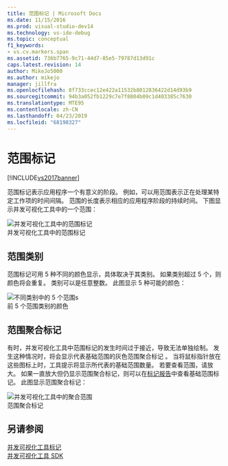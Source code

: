 ```yaml
---
title: 范围标记 | Microsoft Docs
ms.date: 11/15/2016
ms.prod: visual-studio-dev14
ms.technology: vs-ide-debug
ms.topic: conceptual
f1_keywords:
- vs.cv.markers.span
ms.assetid: 736b7765-9c71-44d7-85e5-79787d13d91c
caps.latest.revision: 14
author: MikeJo5000
ms.author: mikejo
manager: jillfra
ms.openlocfilehash: 8f733ccec12e422a11532b8012836422d14d93b9
ms.sourcegitcommit: 94b3a052fb1229c7e7f8804b09c1d403385c7630
ms.translationtype: MTE95
ms.contentlocale: zh-CN
ms.lasthandoff: 04/23/2019
ms.locfileid: "68198327"
---
```

# <a name="span-markers"></a>范围标记
[!INCLUDE[vs2017banner](../includes/vs2017banner.md)]

范围标记表示应用程序一个有意义的阶段。 例如，可以用范围表示正在处理某特定工作项的时间间隔。 范围的长度表示相应的应用程序阶段的持续时间。 下图显示并发可视化工具中的一个范围：  
  
 ![并发可视化工具中的范围标记](../profiling/media/cvmarkerspan.png "CVMarkerSpan")  
并发可视化工具中的范围标记  
  
## <a name="span-category"></a>范围类别  
 范围标记可用 5 种不同的颜色显示，具体取决于其类别。 如果类别超过 5 个，则颜色将会重复。 类别可以是任意整数。 此图显示 5 种可能的颜色：  
  
 ![不同类别中的 5 个范围s](../profiling/media/cvmarkerspancategory.png "CVMarkerSpanCategory")  
前 5 个范围类别的颜色  
  
## <a name="span-aggregation-markers"></a>范围聚合标记  
 有时，并发可视化工具中范围标记的发生时间过于接近，导致无法单独绘制。 发生这种情况时，将会显示代表基础范围的灰色范围聚合标记  。 当将鼠标指针放在这些图标上时，工具提示将显示所代表的基础范围数量。 若要查看范围，请放大。 如果一直放大但仍显示范围聚合标记，则可以在[标记报告](../profiling/markers-report.md)中查看基础范围标记。 此图显示范围聚合标记：  
  
 ![并发可视化工具中的聚合范围](../profiling/media/cvmarkerspanaggregate.png "CVMarkerSpanAggregate")  
范围聚合标记  
  
## <a name="see-also"></a>另请参阅  
 [并发可视化工具标记](../profiling/concurrency-visualizer-markers.md)   
 [并发可视化工具 SDK](../profiling/concurrency-visualizer-sdk.md)
